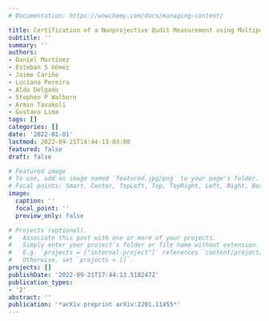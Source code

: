 ```yaml
---
# Documentation: https://wowchemy.com/docs/managing-content/

title: Certification of a Nonprojective Qudit Measurement using Multiport Beamsplitters
subtitle: ''
summary: ''
authors:
- Daniel Martı́nez
- Esteban S Gómez
- Jaime Cariñe
- Luciano Pereira
- Aldo Delgado
- Stephen P Walborn
- Armin Tavakoli
- Gustavo Lima
tags: []
categories: []
date: '2022-01-01'
lastmod: 2022-09-21T14:44:13-03:00
featured: false
draft: false

# Featured image
# To use, add an image named `featured.jpg/png` to your page's folder.
# Focal points: Smart, Center, TopLeft, Top, TopRight, Left, Right, BottomLeft, Bottom, BottomRight.
image:
  caption: ''
  focal_point: ''
  preview_only: false

# Projects (optional).
#   Associate this post with one or more of your projects.
#   Simply enter your project's folder or file name without extension.
#   E.g. `projects = ["internal-project"]` references `content/project/deep-learning/index.md`.
#   Otherwise, set `projects = []`.
projects: []
publishDate: '2022-09-21T17:44:13.518247Z'
publication_types:
- '2'
abstract: ''
publication: '*arXiv preprint arXiv:2201.11455*'
---
```

